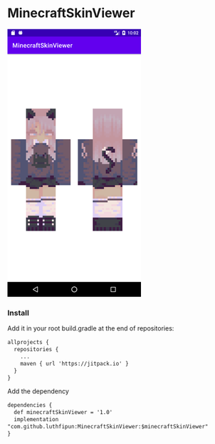 # MinecraftSkinViewer

<img src="https://github.com/luthfipun/MinecraftSkinViewer/blob/master/Screenshot_20210208_100226.png" width="300" />

### Install
Add it in your root build.gradle at the end of repositories:

```
allprojects {
  repositories {
    ...
    maven { url 'https://jitpack.io' }
  }
}
```

Add the dependency

```
dependencies {
  def minecraftSkinViewer = '1.0'
  implementation "com.github.luthfipun:MinecraftSkinViewer:$minecraftSkinViewer"
}
```

